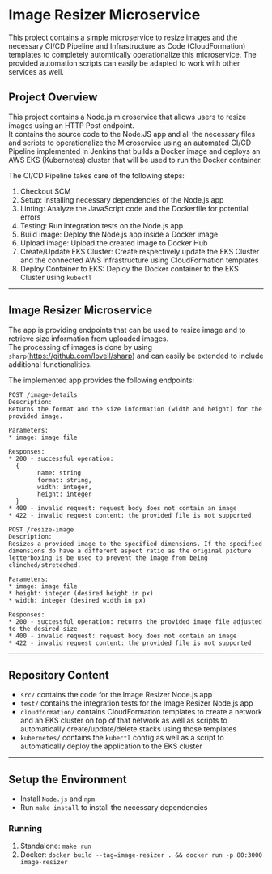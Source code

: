 # Image Resizer Microservice
This project contains a simple microservice to resize images and the necessary CI/CD Pipeline and Infrastructure as Code (CloudFormation) templates to completely automtically operationalize this microservice. The provided automation scripts can easily be adapted to work with other services as well.

## Project Overview
This project contains a Node.js microservice that allows users to resize images using an HTTP Post endpoint.\
It contains the source code to the Node.JS app and all the necessary files and scripts to operationalize the Microservice  using an automated CI/CD Pipeline implemented in Jenkins that builds a Docker image and deploys an AWS EKS (Kubernetes) cluster that will be used to run the Docker container.

The CI/CD Pipeline takes care of the following steps:
1. Checkout SCM
1. Setup: Installing necessary dependencies of the Node.js app
1. Linting: Analyze the JavaScript code and the Dockerfile for potential errors
1. Testing: Run integration tests on the Node.js app
1. Build image: Deploy the Node.js app inside a Docker image
1. Upload image: Upload the created image to Docker Hub
1. Create/Update EKS Cluster: Create respectively update the EKS Cluster and the connected AWS infrastructure using CloudFormation templates
1. Deploy Container to EKS: Deploy the Docker container to the EKS Cluster using `kubectl`

---

## Image Resizer Microservice
The app is providing endpoints that can be used to resize image and to retrieve size information from uploaded images.\
The processing of images is done by using `sharp`(https://github.com/lovell/sharp) and can easily be extended to include additional functionalities.

The implemented app provides the following endpoints:

```
POST /image-details
Description:
Returns the format and the size information (width and height) for the provided image.

Parameters:
* image: image file

Responses:
* 200 - successful operation:
  {
        name: string
        format: string,
        width: integer,
        height: integer
  }
* 400 - invalid request: request body does not contain an image
* 422 - invalid request content: the provided file is not supported
```

```
POST /resize-image
Description:
Resizes a provided image to the specified dimensions. If the specified dimensions do have a different aspect ratio as the original picture letterboxing is be used to prevent the image from being clinched/streteched.

Parameters:
* image: image file
* height: integer (desired height in px)
* width: integer (desired width in px)

Responses:
* 200 - successful operation: returns the provided image file adjusted to the desired size
* 400 - invalid request: request body does not contain an image
* 422 - invalid request content: the provided file is not supported
```

---

## Repository Content

* `src/` contains the code for the Image Resizer Node.js app
* `test/` contains the integration tests for the Image Resizer Node.js app
* `cloudformation/` contains CloudFormation templates to create a network and an EKS cluster on top of that network as well as scripts to automatically create/update/delete stacks using those templates
* `kubernetes/` contains the `kubectl` config as well as a script to automatically deploy the application to the EKS cluster

---

## Setup the Environment

* Install `Node.js` and `npm`
* Run `make install` to install the necessary dependencies

### Running

1. Standalone:  `make run`
1. Docker:  `docker build --tag=image-resizer . && docker run -p 80:3000 image-resizer`
